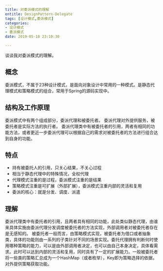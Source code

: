 ```yaml
---
title: 对委派模式的理解
entitle: DesignPattern-Delegate
tags: [设计模式,委派模式]
categories:
- 设计模式
- 委派模式
date: 2019-05-18 23:10:30

---
```

谈谈我对委派模式的理解。
<!--more-->
## 概念
委派模式，不属于23种设计模式，是面向对象设计中常用的一种模式。是静态代理模式和策略模式的组合，常用于Spring的源码实现中。
## 结构及工作原理
委派模式中有两个组成部分，委派代理和被委托者。
委派代理对外提供服务，被委托者是实际方法的执行者。
委派代理类中有被委托者的引用，两者有相同的功能方法，或者更近一步委派代理可以根据自己的需求对被委托者的方法进行组合达到自身的功能。
## 特点
* 持有被委托人的引用，只关心结果，不关心过程
* 相当于静态代理中的特殊情况，全权代理
* 代理模式注重的是过程，委派模式注重的是结果
* 策略模式注重是可扩展（外部扩展），委派模式注重内部的灵活和复用
* 委派的核心：就是分发、调度、派遣
## 理解
委派代理类中有委托者的引用，且两者具有相同的功能，此处类似静态代理，由谁来具体实施由委派代理分发调度被委托者的方法实现，外部调用者对被委托者存在是无感知的。
被委托者一般而言，由策略模式实现，被委托者为借口或者抽象类，具体的功能则由一系列的子类针对不同的场景实现。委托代理拥有判断何时使用哪种策略的能力，可以是由外部调用者决定，也可以由自己本身决定，具体看需求。此时可以达到内部的灵活和复用，同时具有了一定的扩展能力。一般被委托者将一些类的策略汇总成为一个HashMap（或者枚举），Key即为策略选择的依据，对外提供策略获取功能。